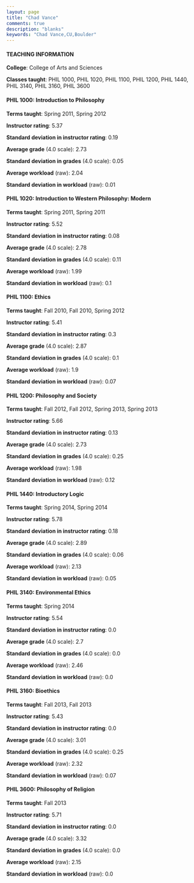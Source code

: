 ```yaml
---
layout: page
title: "Chad Vance" 
comments: true
description: "blanks"
keywords: "Chad Vance,CU,Boulder"
---
```

<head>
<script src="https://ajax.googleapis.com/ajax/libs/jquery/2.1.3/jquery.min.js"></script>
<script src="https://dl.dropboxusercontent.com/s/pc42nxpaw1ea4o9/highcharts.js?dl=0"></script>
<!-- <script src="../assets/js/highcharts.js"></script> -->
<style type="text/css">@font-face {
	font-family: "Bebas Neue";
	src: url(https://www.filehosting.org/file/details/544349/BebasNeue Regular.otf) format("opentype");
	}
	h1.Bebas { 
		font-family: "Bebas Neue", Verdana, Tahoma;
	}
</style>
</head>
	   
#### TEACHING INFORMATION

**College**: College of Arts and Sciences

**Classes taught**: PHIL 1000, PHIL 1020, PHIL 1100, PHIL 1200, PHIL 1440, PHIL 3140, PHIL 3160, PHIL 3600

#### PHIL 1000: Introduction to Philosophy

**Terms taught**: Spring 2011, Spring 2012

**Instructor rating**: 5.37

**Standard deviation in instructor rating**: 0.19

**Average grade** (4.0 scale): 2.73

**Standard deviation in grades** (4.0 scale): 0.05

**Average workload** (raw): 2.04

**Standard deviation in workload** (raw): 0.01

#### PHIL 1020: Introduction to Western Philosophy: Modern

**Terms taught**: Spring 2011, Spring 2011

**Instructor rating**: 5.52

**Standard deviation in instructor rating**: 0.08

**Average grade** (4.0 scale): 2.78

**Standard deviation in grades** (4.0 scale): 0.11

**Average workload** (raw): 1.99

**Standard deviation in workload** (raw): 0.1

#### PHIL 1100: Ethics

**Terms taught**: Fall 2010, Fall 2010, Spring 2012

**Instructor rating**: 5.41

**Standard deviation in instructor rating**: 0.3

**Average grade** (4.0 scale): 2.87

**Standard deviation in grades** (4.0 scale): 0.1

**Average workload** (raw): 1.9

**Standard deviation in workload** (raw): 0.07

#### PHIL 1200: Philosophy and Society

**Terms taught**: Fall 2012, Fall 2012, Spring 2013, Spring 2013

**Instructor rating**: 5.66

**Standard deviation in instructor rating**: 0.13

**Average grade** (4.0 scale): 2.73

**Standard deviation in grades** (4.0 scale): 0.25

**Average workload** (raw): 1.98

**Standard deviation in workload** (raw): 0.12

#### PHIL 1440: Introductory Logic

**Terms taught**: Spring 2014, Spring 2014

**Instructor rating**: 5.78

**Standard deviation in instructor rating**: 0.18

**Average grade** (4.0 scale): 2.89

**Standard deviation in grades** (4.0 scale): 0.06

**Average workload** (raw): 2.13

**Standard deviation in workload** (raw): 0.05

#### PHIL 3140: Environmental Ethics

**Terms taught**: Spring 2014

**Instructor rating**: 5.54

**Standard deviation in instructor rating**: 0.0

**Average grade** (4.0 scale): 2.7

**Standard deviation in grades** (4.0 scale): 0.0

**Average workload** (raw): 2.46

**Standard deviation in workload** (raw): 0.0

#### PHIL 3160: Bioethics

**Terms taught**: Fall 2013, Fall 2013

**Instructor rating**: 5.43

**Standard deviation in instructor rating**: 0.0

**Average grade** (4.0 scale): 3.01

**Standard deviation in grades** (4.0 scale): 0.25

**Average workload** (raw): 2.32

**Standard deviation in workload** (raw): 0.07

#### PHIL 3600: Philosophy of Religion

**Terms taught**: Fall 2013

**Instructor rating**: 5.71

**Standard deviation in instructor rating**: 0.0

**Average grade** (4.0 scale): 3.32

**Standard deviation in grades** (4.0 scale): 0.0

**Average workload** (raw): 2.15

**Standard deviation in workload** (raw): 0.0

